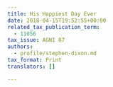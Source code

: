 ```yaml
---
title: His Happiest Day Ever
date: 2018-04-15T19:52:55+00:00
related_tax_publication_term:
  - 11056
tax_issue: AGNI 87
authors:
  - profile/stephen-dixon.md
tax_format: Print
translators: []

---
```

